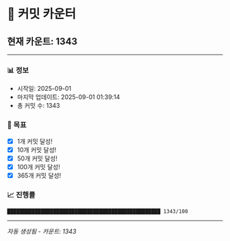 # 🔢 커밋 카운터

## 현재 카운트: 1343

---

### 📊 정보
- 시작일: 2025-09-01
- 마지막 업데이트: 2025-09-01 01:39:14
- 총 커밋 수: 1343

### 🎯 목표
- [x] 1개 커밋 달성!
- [x] 10개 커밋 달성!
- [x] 50개 커밋 달성!
- [x] 100개 커밋 달성!
- [x] 365개 커밋 달성!

### 📈 진행률
```
██████████████████████████████████████████████████ 1343/100
```

---
*자동 생성됨 - 카운트: 1343*
